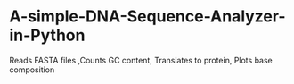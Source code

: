# A-simple-DNA-Sequence-Analyzer-in-Python
Reads FASTA files ,Counts GC content, Translates to protein, Plots base composition
